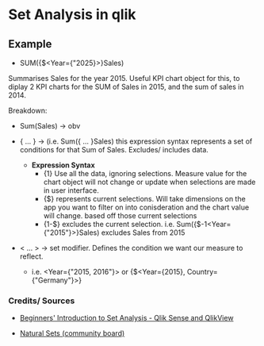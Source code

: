 # Set Analysis in qlik

## Example

- SUM({$<Year={"2025}>}Sales) 

Summarises Sales for the year 2015. Useful KPI chart object for this, 
to diplay 2 KPI charts for the SUM of Sales in 2015, and the sum of sales in 2014. 

Breakdown: 

  - Sum(Sales) -> obv
  - { ... } -> (i.e. Sum({ ... }Sales) this expression syntax represents a set of conditions 
  for that Sum of Sales. Excludes/ includes data.
  
    - **Expression Syntax**
      - {1} Use all the data, ignoring selections. Measure value for the chart object 
      will not change or update when selections are made in user interface. 
      - {$} represents current selections. Will take dimensions on the app you want to 
      filter on into conisderation and the chart value will change.
      based off those current selections
      - {1-$} excludes the current selection. i.e. Sum({$-1<Year={"2015"}>}Sales) excludes Sales from 2015
  - < ... > -> set modifier. Defines the condition we want our measure to reflect. 
    - i.e. <Year={"2015, 2016"}> or {$<Year={2015}, Country={"Germany"}>}
  



### Credits/ Sources

- [Beginners' Introduction to Set Analysis - Qlik Sense and QlikView](https://www.youtube.com/watch?time_continue=77&v=YMQJnKMkfxg&feature=emb_title)

- [Natural Sets (community board)](https://community.qlik.com/t5/Qlik-Design-Blog/Natural-Sets/ba-p/1470953)
